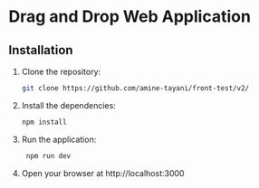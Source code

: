 # Drag and Drop Web Application


## Installation

1. Clone the repository:

   ```bash
   git clone https://github.com/amine-tayani/front-test/v2/
    ```

2. Install the dependencies:

   ```bash
   npm install
   ```
3. Run the application:

   ```bash
    npm run dev
    ```
4. Open your browser at http://localhost:3000
